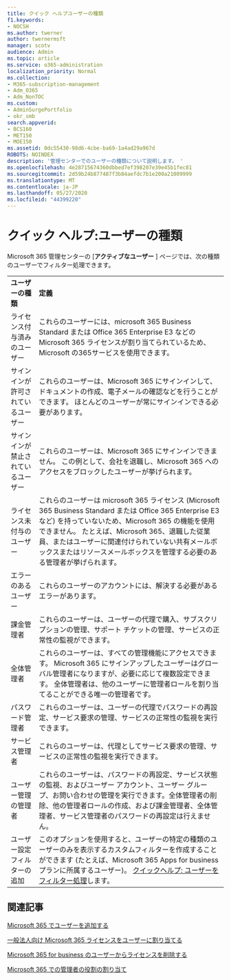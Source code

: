 ```yaml
---
title: クイック ヘルプユーザーの種類
f1.keywords:
- NOCSH
ms.author: twerner
author: twernermsft
manager: scotv
audience: Admin
ms.topic: article
ms.service: o365-administration
localization_priority: Normal
ms.collection:
- M365-subscription-management
- Adm_O365
- Adm_NonTOC
ms.custom:
- AdminSurgePortfolio
- okr_smb
search.appverid:
- BCS160
- MET150
- MOE150
ms.assetid: 0dc55430-98d6-4cbe-ba69-1a4ad29a967d
ROBOTS: NOINDEX
description: '管理センターでのユーザーの種類について説明します。 '
ms.openlocfilehash: 4e28715674360dbbed7ef398207e39e45b1fec81
ms.sourcegitcommit: 2d59b24b877487f3b84aefdc7b1e200a21009999
ms.translationtype: MT
ms.contentlocale: ja-JP
ms.lasthandoff: 05/27/2020
ms.locfileid: "44399220"
---
```

# <a name="quick-help-types-of-users"></a>クイック ヘルプ:ユーザーの種類

Microsoft 365 管理センターの [**アクティブなユーザー** ] ページでは、次の種類のユーザーでフィルター処理できます。 
  
|||
|:-----|:-----|
|**ユーザーの種類** <br/> |**定義** <br/> |
|ライセンス付与済みのユーザー  <br/> |これらのユーザーには、microsoft 365 Business Standard または Office 365 Enterprise E3 などの Microsoft 365 ライセンスが割り当てられているため、Microsoft の365サービスを使用できます。  <br/> |
|サインインが許可されているユーザー  <br/> |これらのユーザーは、Microsoft 365 にサインインして、ドキュメントの作成、電子メールの確認などを行うことができます。 ほとんどのユーザーが常にサインインできる必要があります。  <br/> |
|サインインが禁止されているユーザー  <br/> |これらのユーザーは、Microsoft 365 にサインインできません。 この例として、会社を退職し、Microsoft 365 へのアクセスをブロックしたユーザーが挙げられます。  <br/> |
|ライセンス未付与のユーザー  <br/> |これらのユーザーは microsoft 365 ライセンス (Microsoft 365 Business Standard または Office 365 Enterprise E3 など) を持っていないため、Microsoft 365 の機能を使用できません。 たとえば、Microsoft 365、退職した従業員、またはユーザーに関連付けられていない共有メールボックスまたはリソースメールボックスを管理する必要のある管理者が挙げられます。  <br/> |
|エラーのあるユーザー  <br/> |これらのユーザーのアカウントには、解決する必要があるエラーがあります。  <br/> |
|課金管理者  <br/> |これらのユーザーは、ユーザーの代理で購入、サブスクリプションの管理、サポート チケットの管理、サービスの正常性の監視ができます。  <br/> |
|全体管理者  <br/> |これらのユーザーは、すべての管理機能にアクセスできます。 Microsoft 365 にサインアップしたユーザーはグローバル管理者になりますが、必要に応じて複数設定できます。 全体管理者は、他のユーザーに管理者ロールを割り当てることができる唯一の管理者です。  <br/> |
|パスワード管理者  <br/> |これらのユーザーは、ユーザーの代理でパスワードの再設定、サービス要求の管理、サービスの正常性の監視を実行できます。  <br/> |
|サービス管理者  <br/> |これらのユーザーは、代理としてサービス要求の管理、サービスの正常性の監視を実行できます。  <br/> |
|ユーザー管理の管理者  <br/> |これらのユーザーは、パスワードの再設定、サービス状態の監視、およびユーザー アカウント、ユーザー グループ、お問い合わせの管理を実行できます。全体管理者の削除、他の管理者ロールの作成、および課金管理者、全体管理者、サービス管理者のパスワードの再設定は行えません。  <br/> |
|ユーザー設定フィルターの追加  <br/> |このオプションを使用すると、ユーザーの特定の種類のユーザーのみを表示するカスタムフィルターを作成することができます (たとえば、Microsoft 365 Apps for business プランに所属するユーザー)。 [クイックヘルプ: ユーザーをフィルター処理](https://docs.microsoft.com/microsoft-365/admin/add-users/create-edit-or-delete-a-custom-user-view)します。  <br/> |
   
## <a name="related-articles"></a>関連記事

[Microsoft 365 でユーザーを追加する](../add-users/add-users.md)
    
[一般法人向け Microsoft 365 ライセンスをユーザーに割り当てる](../manage/assign-licenses-to-users.md)
    
[Microsoft 365 for business のユーザーからライセンスを削除する](../manage/remove-licenses-from-users.md)
    
[Microsoft 365 での管理者の役割の割り当て](../add-users/assign-admin-roles.md)
    

